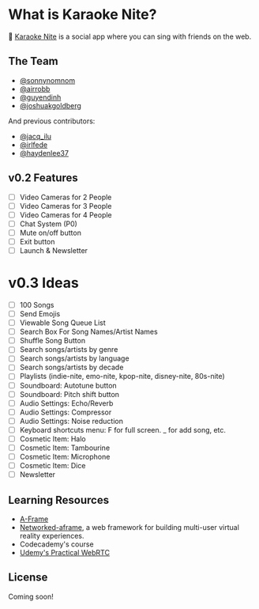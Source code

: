 # What is Karaoke Nite?

🔮 [Karaoke Nite](https://karaokenite.co) is a social app where you can sing with friends on the web.

## The Team

- [@sonnynomnom](https://twitter.com/sonnynomnom)
- [@airrobb](https://github.com/airrobb)
- [@guyendinh](https://www.linkedin.com/in/guyendinh)
- [@joshuakgoldberg](https://twitter.com/JoshuaKGoldberg)

And previous contributors:

- [@jacq_ilu](https://twitter.com/jackieis_online)
- [@irlfede](https://twitter.com/irlfede)
- [@haydenlee37](https://twitter.com/HaydenLee37)

## v0.2 Features

- [ ] Video Cameras for 2 People
- [ ] Video Cameras for 3 People
- [ ] Video Cameras for 4 People
- [ ] Chat System (P0)
- [ ] Mute on/off button
- [ ] Exit button
- [ ] Launch & Newsletter

# v0.3 Ideas

- [ ] 100 Songs
- [ ] Send Emojis
- [ ] Viewable Song Queue List
- [ ] Search Box For Song Names/Artist Names
- [ ] Shuffle Song Button
- [ ] Search songs/artists by genre
- [ ] Search songs/artists by language
- [ ] Search songs/artists by decade
- [ ] Playlists (indie-nite, emo-nite, kpop-nite, disney-nite, 80s-nite)
- [ ] Soundboard: Autotune button
- [ ] Soundboard: Pitch shift button
- [ ] Audio Settings: Echo/Reverb
- [ ] Audio Settings: Compressor
- [ ] Audio Settings: Noise reduction
- [ ] Keyboard shortcuts menu: F for full screen. _ for add song, etc.
- [ ] Cosmetic Item: Halo
- [ ] Cosmetic Item: Tambourine
- [ ] Cosmetic Item: Microphone
- [ ] Cosmetic Item: Dice
- [ ] Newsletter

## Learning Resources

- [A-Frame](https://aframe.io)
- [Networked-aframe](https://github.com/networked-aframe/networked-aframe), a web framework for building multi-user virtual reality experiences.
- Codecademy's course
- [Udemy's Practical WebRTC](https://www.udemy.com/course/practical-webrtc-a-complete-webrtc-bootcamp-for-beginners/)

## License

Coming soon!
